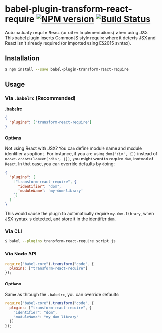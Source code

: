 # babel-plugin-transform-react-require [![NPM version][npm-image]][npm-url] [![Build Status][travis-image]][travis-url]

Automatically require React (or other implementations) when using JSX.
This babel plugin inserts CommonJS style require where it detects
JSX and React isn't already required (or imported using ES2015 syntax).

## Installation

```sh
$ npm install --save babel-plugin-transform-react-require
```

## Usage

### Via `.babelrc` (Recommended)

**.babelrc**

```json
{
  "plugins": ["transform-react-require"]
}
```

#### Options

Not using React with JSX? You can define module name and module identifier
as options. For instance, if you are using `dom('div', {})` instead of
`React.createElement('div', {})`, you might want to require `dom`, instead
of `React`. In that case, you can override defaults by doing:

```json
{
  "plugins": [
    ["transform-react-require", {
      "identifier": "dom",
      "moduleName": "my-dom-library"
    }]
  ]
}
```

This would cause the plugin to automatically require `my-dom-library`,
when JSX syntax is detected, and store it in the identifier `dom`.

### Via CLI

```sh
$ babel --plugins transform-react-require script.js
```

### Via Node API

```javascript
require("babel-core").transform("code", {
  plugins: ["transform-react-require"]
});
```

#### Options

Same as through the `.babelrc`, you can override defaults:


```js
require("babel-core").transform("code", {
  plugins: ["transform-react-require", {
    "identifier": "dom",
    "moduleName": "my-dom-library"
  }]
});
```


[npm-url]: https://npmjs.org/package/babel-plugin-transform-react-require
[npm-image]: http://img.shields.io/npm/v/babel-plugin-transform-react-require.svg?style=flat
[npm-downloads]: http://img.shields.io/npm/dm/babel-plugin-transform-react-require.svg?style=flat

[travis-url]: http://travis-ci.org/mikaelbr/babel-plugin-transform-react-require
[travis-image]: http://img.shields.io/travis/mikaelbr/babel-plugin-transform-react-require.svg?style=flat
